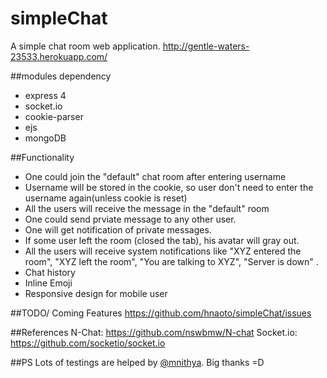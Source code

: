# simpleChat
A simple chat room web application.  http://gentle-waters-23533.herokuapp.com/

##modules dependency
* express 4 
* socket.io 
* cookie-parser
* ejs
* mongoDB

##Functionality
* One could join the "default" chat room after entering username
* Username will be stored in the cookie, so user don't need to enter the username again(unless cookie is reset) 
* All the users will receive the message in the "default" room
* One could send prviate message to any other user. 
* One will get notification of private messages.
* If some user left the room (closed the tab), his avatar will gray out.
* All the users will receive system notifications like "XYZ entered the room", "XYZ left the room", "You are talking to XYZ", "Server is down" .
* Chat history
* Inline Emoji 
* Responsive design for mobile user

##TODO/ Coming Features
https://github.com/hnaoto/simpleChat/issues

##References 
N-Chat: https://github.com/nswbmw/N-chat 
Socket.io: https://github.com/socketio/socket.io

##PS
Lots of testings are helped by [@mnithya](https://github.com/mnithya). Big thanks =D
